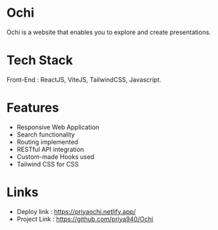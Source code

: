 # Ochi

Ochi is a website that enables you to explore and create presentations.


# Tech Stack

Front-End : ReactJS, ViteJS, TailwindCSS, Javascript.


# Features

* Responsive Web Application
* Search functionality
* Routing implemented
* RESTful API integration
* Custom-made Hooks used
* Tailwind CSS for CSS


# Links

* Deploy link : https://priyaochi.netlify.app/
* Project Link : https://github.com/priya940/Ochi
